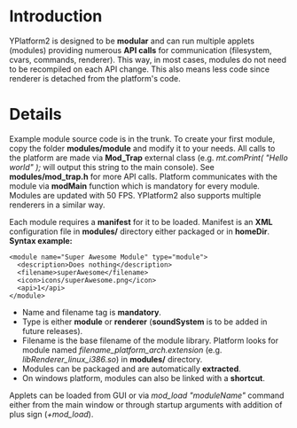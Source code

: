 # Introduction #

YPlatform2 is designed to be **modular** and can run multiple applets (modules) providing numerous **API calls** for communication (filesystem, cvars, commands, renderer). This way, in most cases, modules do not need to be recompiled on each API change. This also means less code since renderer is detached from the platform's code.


# Details #

Example module source code is in the trunk. To create your first module, copy the folder **modules/module** and modify it to your needs.
All calls to the platform are made via **Mod\_Trap** external class (e.g. _mt.comPrint( "Hello world" );_ will output this string to the main console). See **modules/mod\_trap.h** for more API calls.
Platform communicates with the module via **modMain** function which is mandatory for every module.
Modules are updated with 50 FPS.
YPlatform2 also supports multiple renderers in a similar way.

Each module requires a **manifest** for it to be loaded. Manifest is an **XML** configuration file in **modules/** directory either packaged or in **homeDir**.
**Syntax example:**
```
<module name="Super Awesome Module" type="module">
  <description>Does nothing</description>
  <filename>superAwesome</filename>
  <icon>icons/superAwesome.png</icon>
  <api>1</api>
</module>
```

  * Name and filename tag is **mandatory**.
  * Type is either **module** or **renderer** (**soundSystem** is to be added in future releases).
  * Filename is the base filename of the module library. Platform looks for module named _filename\_platform\_arch.extension_ (e.g. _libRenderer\_linux\_i386.so_) in **modules/** directory.
  * Modules can be packaged and are automatically **extracted**.
  * On windows platform, modules can also be linked with a **shortcut**.

Applets can be loaded from GUI or via _mod\_load "moduleName"_ command either from the main window or through startup arguments with addition of plus sign (_+mod\_load_).
